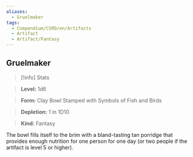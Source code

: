 ```yaml
---
aliases:
  - Gruelmaker
tags:
  - Compendium/CSRD/en/Artifacts
  - Artifact
  - Artifact/Fantasy
---
```

  
    
## Gruelmaker    
>[!info] Stats    
> **Level:** 1d6    
> **Form:** Clay Bowl Stamped with Symbols of Fish and Birds    
> **Depletion:** 1 in 1D10    
> **Kind:** Fantasy  
    
The bowl fills itself to the brim with a bland-tasting tan porridge that provides enough nutrition for one person for one day (or two people if the artifact is level 5 or higher).